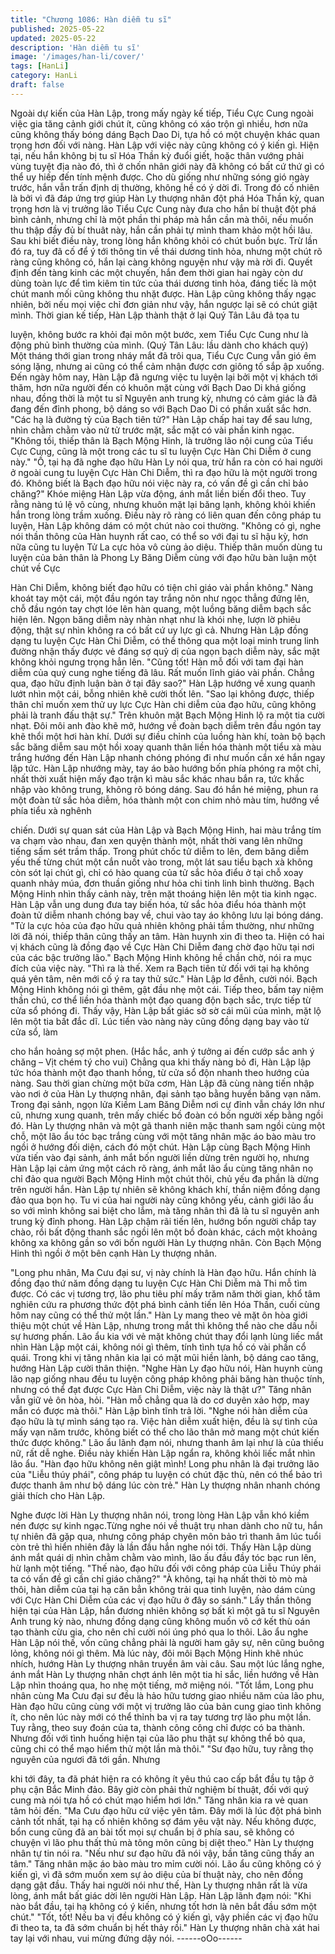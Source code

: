```yaml
---
title: "Chương 1086: Hàn diễm tu sĩ"
published: 2025-05-22
updated: 2025-05-22
description: 'Hàn diễm tu sĩ'
image: '/images/han-li/cover/'
tags: [HanLi]
category: HanLi
draft: false
---
```


Ngoài dự kiến của Hàn Lập, trong mấy ngày kế tiếp, Tiểu Cực
Cung ngoài việc gia tăng cảnh giới chút ít, cũng không có xáo trộn
gì nhiều, hơn nữa cũng không thấy bóng dáng Bạch Dao Di, tựa
hồ có một chuyện khác quan trọng hơn đối với nàng.
Hàn Lập với việc này cũng không có ý kiến gì.
Hiện tại, nếu hắn không bị tu sĩ Hóa Thần kỳ đuổi giết, hoặc thân
vướng phải vùng tuyệt địa nào đó, thì ở chốn nhân giới này đã
không có bất cứ thứ gì có thể uy hiếp đến tính mệnh được. Cho
dù giống như những sóng gió ngày trước, hắn vẫn trấn định dị
thường, không hề có ý dời đi.
Trong đó cố nhiên là bởi vì đã đáp ứng trợ giúp Hàn Ly thượng
nhân đột phá Hóa Thần kỳ, quan trọng hơn là vị trưởng lão Tiểu
Cực Cung này đưa cho hắn bí thuật đột phá bình cảnh, nhưng chỉ
là một phần thi pháp mà hắn cần mà thôi, nếu muốn thu thập đầy
đủ bí thuât này, hắn cần phải tự mình tham khảo một hồi lâu. Sau
khi biết điều này, trong lòng hắn không khỏi có chút buồn bực.
Trừ lần đó ra, tuy đã cố để ý tới thông tin về thái dương tinh hỏa,
nhưng một chút rõ ràng cũng không có, hắn lại càng không
nguyện như vậy mà rời đi.
Quyết định đến tàng kinh các một chuyến, hắn đem thời gian hai
ngày còn dư dùng toàn lực để tìm kiêm tin tức của thái dương
tinh hỏa, đáng tiếc là một chút manh mối cũng không thu nhặt
được.
Hàn Lập cũng không thấy ngạc nhiên, bởi nếu mọi việc chỉ đơn
giản như vậy, hắn ngược lại sẽ có chút giật mình.
Thời gian kế tiếp, Hàn Lập thành thật ở lại Quý Tân Lâu đả tọa tu

luyện, không bước ra khỏi đại môn một bước, xem Tiểu Cực
Cung như là động phủ bình thường của mình.
(Quý Tân Lâu: lầu dành cho khách quý)
Một tháng thới gian trong nháy mắt đã trôi qua, Tiểu Cực Cung
vẫn gió êm sóng lặng, nhưng ai cũng có thể cảm nhận được cơn
giông tố sắp ập xuống.
Đến ngày hôm nay, Hàn Lập đã ngưng việc tu luyện lại bởi một vị
khách tới thăm, hơn nữa người đến có khuôn mặt cùng với Bạch
Dao Di khá giống nhau, đồng thời là một tu sĩ Nguyên anh trung
kỳ, nhưng có cảm giác là đã đang đến đỉnh phong, bộ dáng so với
Bạch Dao Di có phần xuất sắc hơn.
"Các hạ là đường tỷ của Bạch tiên tử?"
Hàn Lập chấp hai tay để sau lưng, nhìn chằm chằm vào nử tử
trước mặt, sắc mặt có vài phần kinh ngạc.
"Không tồi, thiếp thân là Bạch Mộng Hinh, là trưởng lão nội cung
của Tiểu Cực Cung, cũng là một trong các tu sĩ tu luyện Cực Hàn
Chi Diễm ở cung này."
"Ồ, tại hạ đã nghe đạo hữu Hàn Ly nói qua, trừ hắn ra còn có hai
người ở ngoài cung tu luyện Cực Hàn Chi Diễm, thì ra đạo hữu là
một người trong đó. Không biết là Bạch đạo hữu nói việc này ra,
có vấn đề gì cần chỉ bảo chăng?"
Khóe miệng Hàn Lập vừa động, ánh mắt liền biến đổi theo.
Tuy rằng nàng tú lệ vô cùng, nhưng khuôn mặt lại băng lạnh,
không khỏi khiến hắn trong lòng trầm xuống. Điều này rõ ràng có
liên quan đến công pháp tu luyện, Hàn Lập không dám có một
chút nào coi thường.
"Không có gì, nghe nói thần thông của Hàn huynh rất cao, có thể
so với đại tu sĩ hậu kỳ, hơn nữa cũng tu luyện Tử La cực hỏa vô
cùng ảo diệu. Thiếp thân muốn dùng tu luyện của bản thân là
Phong Ly Băng Diễm cùng với đạo hữu bàn luận một chút về Cực

Hàn Chi Diễm, không biết đạo hữu có tiện chỉ giáo vài phần
không."
Nàng khoát tay một cái, một đầu ngón tay trắng nõn như ngọc
thẳng đứng lên, chỗ đầu ngón tay chợt lóe lên hàn quang, một
luồng băng diễm bạch sắc hiện lên. Ngọn băng diễm này nhàn
nhạt như là khói nhẹ, lượn lờ phiêu động, thật sự nhìn không ra
có bất cứ uy lực gì cả.
Nhưng Hàn Lập đồng dạng tu luyện Cực Hàn Chi Diễm, có thể
thông qua một loại minh trung linh đường nhận thấy được vẻ
đáng sợ quỷ dị của ngọn bạch diễm này, sắc mặt không khỏi
ngưng trọng hẳn lên.
"Cũng tốt! Hàn mỗ đối với tam đại hàn diễm của quý cung nghe
tiếng đã lâu. Rất muốn lĩnh giáo vài phần. Chẳng qua, đạo hữu
định luận bàn ở tại đây sao?"
Hàn Lập hướng về xung quanh lướt nhìn một cái, bỗng nhiên khẽ
cười thốt lên.
"Sao lại không được, thiếp thân chỉ muốn xem thử uy lực Cực
Hàn chi diễm của đạo hữu, cũng không phải là tranh đấu thật sự."
Trên khuôn mặt Bạch Mộng Hinh lộ ra một tia cười nhạt.
Đôi môi anh đào khẽ mở, hướng về đoàn bạch diễm trên đầu
ngón tay khẽ thổi một hơi hàn khí.
Dưới sự điều chỉnh của luồng hàn khí, toàn bộ bạch sắc băng
diễm sau một hồi xoay quanh thân liền hóa thành một tiểu xà màu
trắng hướng đến Hàn Lập nhanh chóng phóng đi như muốn cắn
xé hắn ngay lập tức.
Hàn Lập nhướng mày, tay áo bào hướng bốn phía phóng ra một
chỉ, nhất thời xuất hiện mấy đạo trận kì màu sắc khác nhau bắn
ra, tức khắc nhập vào không trung, không rõ bóng dáng.
Sau đó hắn hé miệng, phun ra một đoàn tử sắc hỏa diễm, hóa
thành một con chim nhỏ màu tím, hướng về phía tiểu xà nghênh

chiến.
Dưới sự quan sát của Hàn Lập và Bạch Mộng Hinh, hai màu
trắng tím va chạm vào nhau, đan xen quyện thành một, nhất thời
vang lên những tiếng sấm sét trầm thấp.
Trong phút chốc tử diễm to lên, đem băng diễm yếu thế từng chút
một cắn nuốt vào trong, một lát sau tiểu bạch xà không còn sót lại
chút gì, chỉ có hào quang của tử sắc hỏa điểu ở tại chỗ xoay
quanh nhảy múa, đơn thuần giống như hỏa chi tinh linh bình
thường.
Bạch Mộng Hinh nhìn thấy cảnh này, trên mặt thoáng hiện lên một
tia kinh ngạc.
Hàn Lập vẫn ung dung đưa tay biến hóa, tử sắc hỏa điểu hóa
thành một đoàn tử diễm nhanh chóng bay về, chui vào tay áo
không lưu lại bóng dáng.
"Tử la cực hỏa của đạo hữu quả nhiên không phải tầm thường,
như những lời đã nói, thiếp thân cũng thấy an tâm. Hàn huynh xin
đi theo ta. Hiện có hai vị khách cũng là đồng đạo về Cực Hàn Chi
Diễm đang chờ đạo hữu tại nơi của các bậc trưởng lão."
Bạch Mộng Hinh không hề chần chờ, nói ra mục đích của việc
này.
"Thì ra là thế. Xem ra Bạch tiên tử đối với tại hạ không quá yên
tâm, nên mới cố ý ra tay thử sức."
Hàn Lập lơ đễnh, cười nói.
Bạch Mộng Hinh không nói gì thêm, gật đầu nhẹ một cái. Tiếp
theo, bấm tay niệm thần chú, cơ thể liền hóa thành một đạo
quang độn bạch sắc, trực tiếp từ cửa sổ phóng đi.
Thấy vậy, Hàn Lập bất giác sờ sờ cái mũi của mình, mặt lộ lên
một tia bất đắc dĩ.
Lúc tiến vào nàng này cũng đồng dạng bay vào từ cửa sổ, làm

cho hắn hoảng sợ một phen.
(Hắc hắc, anh ý tưởng ai đến cướp sắc anh ý chăng – Vịt chém tý
cho vui)
Chẳng qua khi thấy nàng bỏ đi, Hàn Lập lập tức hóa thành một
đạo thanh hồng, từ cửa sổ độn nhanh theo hướng của nàng.
Sau thời gian chừng một bữa cơm, Hàn Lập đã cùng nàng tiến
nhập vào nơi ở của Hàn Ly thượng nhân, đại sảnh tạo bằng
huyền băng vạn năm.
Trong đại sảnh, ngọn lửa Kiềm Lam Băng Diễm nơi cự đỉnh vẫn
cháy lớn như cũ, nhưng xung quanh, trên mấy chiếc bồ đoàn có
bốn người xếp bằng ngồi đó.
Hàn Ly thượng nhân và một gã thanh niên mặc thanh sam ngồi
cùng một chỗ, một lão ẩu tóc bạc trắng cùng với một tăng nhân
mặc áo bào màu tro ngồi ở hướng đối diện, cách đó một chút.
Hàn Lập cùng Bạch Mộng Hinh vừa tiến vào đại sảnh, ánh mắt
bốn người liền dừng trên người họ, nhưng Hàn Lập lại cảm ứng
một cách rõ ràng, ánh mắt lão ẩu cùng tăng nhân nọ chỉ đảo qua
người Bạch Mộng Hinh một chút thôi, chủ yếu đa phần là dừng
trên người hắn.
Hàn Lập tự nhiên sẽ không khách khí, thần niệm đồng dạng đảo
qua bọn họ.
Tu vi của hai người này cũng không yếu, cảnh giới lão ẩu so với
mình không sai biệt cho lắm, mà tăng nhân thì đã là tu sĩ nguyên
anh trung kỳ đỉnh phong.
Hàn Lập chậm rãi tiến lên, hướng bốn người chắp tay chào, rồi
bất động thanh sắc ngồi lên một bồ đoàn khác, cách một khoảng
không xa không gần so với bốn người Hàn Ly thượng nhân.
Còn Bạch Mộng Hinh thì ngồi ở một bên cạnh Hàn Ly thượng
nhân.

"Long phu nhân, Ma Cưu đại sư, vị này chính là Hàn đạo hữu.
Hắn chính là đồng đạo thứ năm đồng dạng tu luyện Cực Hàn Chi
Diễm mà Thi mỗ tìm được. Có các vị tương trợ, lão phu tiêu phí
mấy trăm năm thời gian, khổ tâm nghiên cứu ra phương thức đột
phá bình cảnh tiến lên Hóa Thần, cuối cùng hôm nay cũng có thể
thử một lần."
Hàn Ly mang theo vẻ mặt ôn hòa giới thiệu một chút về Hàn Lập,
nhưng trong mắt thì không thể nào che dấu nỗi sự hương phấn.
Lão ẩu kia với vẻ mặt không chút thay đổi lạnh lùng liếc mắt nhìn
Hàn Lập một cái, không nói gì thêm, tính tình tựa hồ có vài phần
cổ quái. Trong khi vị tăng nhân kia lại có mặt mũi hiền lành, bộ
dáng cao tăng, hướng Hàn Lập cười thân thiện.
"Nghe Hàn Ly đạo hữu nói, Hàn huynh cùng lão nạp giống nhau
đều tu luyện công pháp không phải băng hàn thuộc tính, nhưng
có thể đạt được Cực Hàn Chi Diễm, việc này là thật ư?"
Tăng nhân vẫn giữ vẻ ôn hòa, hỏi.
"Hàn mỗ chẳng qua là do cơ duyên xảo hợp, may mắn có được
mà thôi."
Hàn Lập bình tĩnh trả lời.
"Nghe nói hàn diễm của đạo hữu là tự mình sáng tạo ra. Việc hàn
diễm xuất hiện, đều là sự tình của mấy vạn năm trước, không biết
có thể cho lão thân mở mang một chút kiến thức được không."
Lão ẩu lãnh đạm nói, nhưng thanh âm lại như là của thiếu nữ, rất
dễ nghe. Điều này khiến Hàn Lập ngẩn ra, không khỏi liếc mắt
nhìn lão ẩu.
"Hàn đạo hữu không nên giật mình! Long phu nhân là đại trưởng
lão của "Liễu thúy phái", công pháp tu luyện có chút đặc thù, nên
có thể bảo trì được thanh âm như bộ dáng lúc còn trẻ."
Hàn Ly thượng nhân nhanh chóng giải thích cho Hàn Lập.

Nghe được lời Hàn Ly thượng nhân nói, trong lòng Hàn Lập vẫn
khó kiềm nén được sự kinh ngạc.Từng nghe nói về thuật trụ nhan
dành cho nữ tu, hắn tự nhiên đã gặp qua, nhưng công pháp
chyên môn bảo trì thanh âm lúc tuổi còn trẻ thì hiển nhiên đây là
lần đầu hắn nghe nói tới.
Thấy Hàn Lập dùng ánh mắt quái dị nhìn chằm chằm vào mình,
lão ấu đầu đầy tóc bạc run lên, hừ lạnh một tiếng.
"Thế nào, đạo hữu đối với công pháp của Liễu Thúy phái ta có
vấn đề gì cần chỉ giáo chăng?"
"À không, tại hạ nhất thời tò mò mà thôi, hàn diễm của tại hạ căn
bẳn không trải qua tinh luyện, nào dám cùng với Cực Hàn Chi
Diễm của các vị đạo hữu ở đây so sánh."
Lấy thần thông hiện tại của Hàn Lập, hắn đương nhiên không sợ
bất kì một gã tu sĩ Nguyên Anh trung kỳ nào, nhưng đồng dạng
cũng không muốn vô cớ kết thù oán tạo thành cừu gia, cho nên
chỉ cười nói úng phó qua lo thôi.
Lão ẩu nghe Hàn Lập nói thế, vốn cũng chẳng phải là người ham
gây sự, nên cũng buông lỏng, không nói gì thêm.
Mà lúc này, đôi môi Bạch Mộng Hinh khẽ nhúc nhích, hướng Hàn
Ly thượng nhân truyền âm vài câu.
Sau một lúc lắng nghe, ánh mắt Hàn Ly thượng nhân chợt ánh
lên một tia hỉ sắc, liền hướng về Hàn Lập nhìn thoáng qua, ho
nhẹ một tiếng, mở miệng nói.
"Tốt lắm, Long phu nhân cùng Ma Cưu đại sư đều là hảo hữu
tương giao nhiều năm của lão phu, Hàn đạo hữu cũng cùng với
một vị trưởng lão của bản cung giao tình không ít, cho nên lúc này
mới có thể thỉnh ba vị ra tay tương trợ lão phu một lần. Tuy rằng,
theo suy đoán của ta, thành công công chỉ được có ba thành.
Nhưng đối với tình huống hiện tại của lão phu thật sự không thể
bỏ qua, cũng chi có thể mạo hiểm thử một lần mà thôi."
"Sư đạo hữu, tuy rằng thọ nguyên của ngươi đã tới gần. Nhưng

khi tới đây, ta đã phát hiện ra có không ít yêu thú cao cấp bắt đầu
tụ tập ở phụ cận Bắc Minh đảo. Bây giờ còn phải thử nghiệm bí
thuật, đối với quý cung mà nói tựa hồ có chút mạo hiểm hơi lớn."
Tăng nhân kia ra vẻ quan tâm hỏi đến.
"Ma Cưu đạo hữu cứ việc yên tâm. Đây mới là lúc đột phá bình
cảnh tốt nhất, tại hạ cố nhiên không sợ đám yêu vật này. Nếu
không được, bổn cung cũng đã an bài tốt mọi sự chuẩn bị ở phía
sau, sẽ không có chuyện vì lão phu thất thủ mà tông môn cũng bị
diệt theo."
Hàn Ly thượng nhân tự tin nói ra.
"Nếu như sư đạo hữu đã nói vậy, bần tăng cũng thấy an tâm."
Tăng nhân mặc áo bào màu tro mỉm cười nói.
Lão ẩu cũng không có ý kiến gì, vì đã sớm muốn xem sự ảo diệu
của bí thuật này, cho nên đồng dạng gật đầu.
Thấy hai người nói như thế, Hàn Ly thượng nhân rất là vừa lòng,
ánh mắt bất giác dời lên người Hàn Lập. Hàn Lập lãnh đạm nói:
"Khi nào bắt đầu, tại hạ không có ý kiến, nhưng tốt hơn là nên bắt
đầu sớm một chút."
"Tốt, tốt! Nếu ba vị đều không có ý kiến gì, vậy phiền các vị đạo
hữu đi theo ta, ta đã sớm chuẩn bị hết thảy rồi."
Hàn Ly thượng nhân chà xát hai tay lại với nhau, vui mừng đứng
dậy nói.
------oOo------
